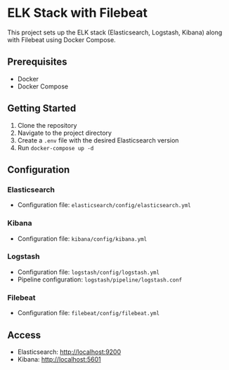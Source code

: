 # ELK Stack with Filebeat

This project sets up the ELK stack (Elasticsearch, Logstash, Kibana) along with Filebeat using Docker Compose.

## Prerequisites

- Docker
- Docker Compose

## Getting Started

1. Clone the repository
2. Navigate to the project directory
3. Create a `.env` file with the desired Elasticsearch version
4. Run `docker-compose up -d`

## Configuration

### Elasticsearch
- Configuration file: `elasticsearch/config/elasticsearch.yml`

### Kibana
- Configuration file: `kibana/config/kibana.yml`

### Logstash
- Configuration file: `logstash/config/logstash.yml`
- Pipeline configuration: `logstash/pipeline/logstash.conf`

### Filebeat
- Configuration file: `filebeat/config/filebeat.yml`

## Access

- Elasticsearch: [http://localhost:9200](http://localhost:9200)
- Kibana: [http://localhost:5601](http://localhost:5601)
